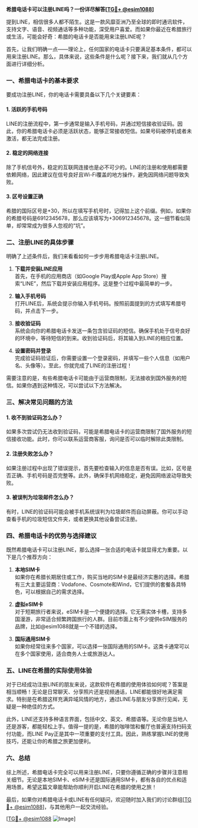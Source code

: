 **希腊电话卡可以注册LINE吗？一份详尽解答[[TG💪+ @esim1088](https://t.me/s/esim1088)]**

提到LINE，相信很多人都不陌生。这是一款风靡亚洲乃至全球的即时通讯软件，支持文字、语音、视频通话等多种功能，深受用户喜爱。而如果你最近在希腊旅行或生活，可能会好奇：希腊的电话卡是否能用来注册LINE呢？

首先，让我们明确一点——理论上，任何国家的电话卡只要满足基本条件，都可以用来注册LINE。那么，具体来说，这些条件是什么呢？接下来，我们就从几个方面进行详细分析。

### **一、希腊电话卡的基本要求**

要成功注册LINE，你的电话卡需要具备以下几个关键要素：

#### **1. 活跃的手机号码**
LINE的注册流程中，第一步通常是输入手机号码，并通过短信接收验证码。因此，你的希腊电话卡必须是活跃状态，能够正常接收短信。如果号码被停机或者未激活，都无法完成注册。

#### **2. 稳定的网络连接**
除了手机信号外，稳定的互联网连接也是必不可少的。LINE的注册和使用都需要依赖网络，因此建议在信号良好且Wi-Fi覆盖的地方操作，避免因网络问题导致失败。

#### **3. 区号设置正确**
希腊的国际区号是+30，所以在填写手机号时，记得加上这个前缀。例如，如果你的希腊号码是6912345678，那么应该填写为+306912345678。这一细节看似简单，却常常成为很多人忽视的“坑”。

### **二、注册LINE的具体步骤**

明确了上述条件后，我们来看看如何一步步用希腊电话卡注册LINE。

1. **下载并安装LINE应用**  
   首先，在手机的应用商店（如Google Play或Apple App Store）搜索“LINE”，然后下载并安装应用程序。这是整个过程中最简单的一步。

2. **输入手机号码**  
   打开LINE后，系统会提示你输入手机号码。按照前面提到的方式填写希腊号码，并点击下一步。

3. **接收验证码**  
   系统会向你的希腊电话卡发送一条包含验证码的短信。确保手机处于信号良好的环境中，等待短信的到来。收到验证码后，将其输入到LINE的相应位置。

4. **设置密码并登录**  
   完成验证码验证后，你需要设置一个登录密码，并填写一些个人信息（如用户名、头像等）。至此，你就完成了LINE的注册过程！

需要注意的是，有些希腊电话卡可能由于运营商限制，无法接收到国外服务的短信。如果你遇到这种情况，可以尝试以下方法解决。

### **三、解决常见问题的方法**

#### **1. 收不到验证码怎么办？**
如果多次尝试仍无法收到验证码，可能是希腊电话卡的运营商限制了国外服务的短信接收功能。此时，你可以联系运营商客服，询问是否可以临时解除此类限制。

#### **2. 注册失败怎么办？**
如果注册过程中出现了错误提示，首先要检查输入的信息是否有误。比如，区号是否正确、手机号码是否完整等。此外，确保手机网络稳定，避免因网络波动导致失败。

#### **3. 被误判为垃圾邮件怎么办？**
有时，LINE的验证码可能会被手机系统误判为垃圾邮件而自动屏蔽。你可以手动查看手机的垃圾短信文件夹，或者更换其他设备尝试注册。

### **四、希腊电话卡的优势与选择建议**

既然希腊电话卡可以注册LINE，那么选择一张合适的电话卡就显得尤为重要。以下是几个推荐方向：

1. **本地SIM卡**  
   如果你在希腊长期居住或工作，购买当地的SIM卡是最经济实惠的选择。希腊有三大主要运营商：Vodafone、Cosmote和Wind，它们提供的套餐各具特色，可以根据自己的需求选择。

2. **虚拟eSIM卡**  
   对于短期旅行者来说，eSIM卡是一个便捷的选择。它无需实体卡槽，支持多国漫游，非常适合频繁跨国旅行的人群。目前市面上有不少提供eSIM服务的品牌，比如@esim1088就是一个不错的选择。

3. **国际通用SIM卡**  
   如果你经常往来多个国家，可以选择一张国际通用的SIM卡。这类卡通常可以在多个国家使用，适合商务人士或旅游达人。

### **五、LINE在希腊的实际使用体验**

对于已经成功注册LINE的朋友来说，这款软件在希腊的使用体验如何呢？答案是相当顺畅！无论是日常聊天、分享照片还是视频通话，LINE都能很好地满足需求。特别是在希腊这样充满异域风情的地方，通过LINE与朋友分享旅行见闻，无疑是一种绝佳的方式。

此外，LINE还支持多种语言界面，包括中文、英文、希腊语等。无论你是当地人还是游客，都能轻松上手。值得一提的是，希腊的咖啡馆和餐厅也普遍支持扫码支付功能，而LINE Pay正是其中一项重要的支付工具。因此，熟练掌握LINE的使用技巧，还能让你的希腊之旅更加便利。

### **六、总结**

综上所述，希腊电话卡完全可以用来注册LINE，只要你遵循正确的步骤并注意相关细节。无论是本地SIM卡、eSIM卡还是国际通用SIM卡，都有各自的优点和适用场景。希望这篇文章能帮助你顺利开启LINE在希腊的使用之旅！

最后，如果你对希腊电话卡或LINE有任何疑问，欢迎随时加入我们的讨论群组[[TG💪+ @esim1088](https://t.me/s/esim1088)]，与其他用户一起交流经验。

[[TG💪+ @esim1088](https://t.me/s/esim1088) ![Image](https://i.postimg.cc/4NQfJmqS/Snipaste-2025-05-13-00-14-12.png)]